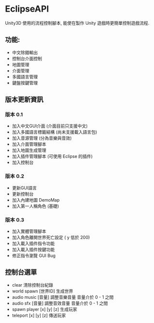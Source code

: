 # EclipseAPI
Unity3D 使用的流程控制腳本, 能使在製作 Unity 遊戲時更簡單控制遊戲流程.

## 功能:
* 中文除錯輸出
* 控制台介面控制
* 地圖管理
* 介面管理
* 多國語言管理
* 鍵盤按鍵管理

## 版本更新資訊
### 版本 0.1
* 加入中文GUI介面 (介面目前只支援中文)
* 加入多國語言標籤結構 (尚未支援載入語言包)
* 加入音源管理 (分為音樂與音效)
* 加入介面管理腳本
* 加入地圖生成管理
* 加入插件管理腳本 (可使用 Eclipse 的插件)
* 加入控制台 
### 版本 0.2
* 更新GUI語言
* 更新控制台
* 加入內建地圖 DemoMap
* 加入第一人稱角色 (基礎)
### 版本 0.3
* 加入實體管理腳本
* 加入角色離開世界死亡設定 ( y 低於 200)
* 加入載入插件指令功能
* 加入載入插件按鍵功能
* 修正指令瀏覽 GUI Bug

## 控制台選單
* clear 清除控制台紀錄
* world spawn [世界ID] 生成世界
* audio music [音量] 調整音樂音量 音量介於 0 - 1 之間
* audio sfx [音量] 調整音效音量 音量介於 0 - 1 之間
* spawn player [x] [y] [z] 生成玩家
* teleport [x] [y] [z] 傳送玩家
